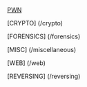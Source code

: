 [PWN](pwn.md)

[CRYPTO] (/crypto)

[FORENSICS] (/forensics)

[MISC] (/miscellaneous)

[WEB] (/web)

[REVERSING] (/reversing)

